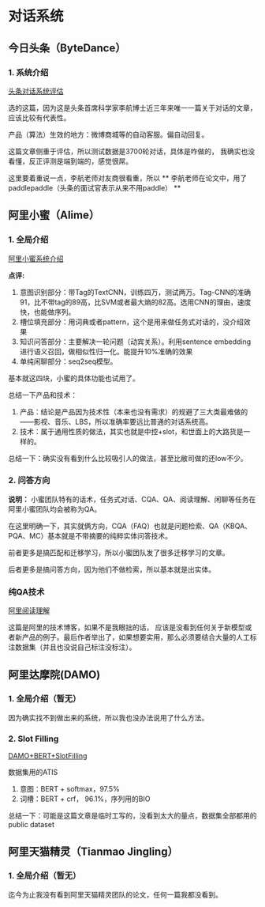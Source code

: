 # 对话系统

## 今日头条（ByteDance）

### 1. 系统介绍

[头条对话系统评估](https://www.jstage.jst.go.jp/article/ipsjjip/26/0/26_768/_pdf "头条对话")

选的这篇，因为这是头条首席科学家李航博士近三年来唯一一篇关于对话的文章，应该比较有代表性。

产品（算法）生效的地方：微博商城等的自动客服。偏自动回复。

这篇文章侧重于评估，所以测试数据是3700轮对话，具体是咋做的， 我确实也没看懂，反正评测是端到端的，感觉很屌。

这里要着重说一点，李航老师对友商很看重，所以 ** 李航老师在论文中，用了paddlepaddle（头条的面试官表示从来不用paddle） **

## 阿里小蜜（Alime）

### 1. 全局介绍

[阿里小蜜系统介绍](https://www.researchgate.net/profile/Feng_Lin_Li/publication/320885511_AliMe_Assist_An_Intelligent_Assistant_for_Creating_an_Innovative_E-commerce_Experience/links/5a37537a45851532e832b925/AliMe-Assist-An-Intelligent-Assistant-for-Creating-an-Innovative-E-commerce-Experience.pdf  "阿里小蜜系统介绍")

**点评:** 

1. 意图识别部分：带Tag的TextCNN，训练四万，测试两万。Tag-CNN的准确91，比不带tag的89高，比SVM或者最大熵的82高。选用CNN的理由，速度快，也能做序列。
2. 槽位填充部分：用词典或者pattern，这个是用来做任务式对话的，没介绍效果
3. 知识问答部分：主要解决一轮问题（动宾关系）。利用sentence embedding进行语义召回，做相似性归一化。能提升10%准确的效果
4. 单纯闲聊部分：seq2seq模型。

基本就这四块，小蜜的具体功能也试用了。

总结一下产品和技术：

1. 产品：结论是产品因为技术性（本来也没有需求）的规避了三大类最难做的——影视、音乐、LBS，所以准确率要远比普通的对话系统高。
2. 技术：属于通用性质的做法，其实也就是中控+slot，和世面上的大路货是一样的。

总结一下：确实没有看到什么比较吸引人的做法，甚至比敝司做的还low不少。


### 2. 问答方向

**说明：** 小蜜团队特有的话术，任务式对话、CQA、QA、阅读理解、闲聊等任务在阿里小蜜团队均会被称为QA。

在这里明确一下，其实就俩方向，CQA（FAQ）也就是问题检索、QA（KBQA、PQA、MC）基本就是不带摘要的纯粹实体问答技术。

前者更多是搞匹配和迁移学习，所以小蜜团队发了很多迁移学习的文章。

后者更多是搞问答方向，因为他们不做检索，所以基本就是出实体。

### 纯QA技术

[阿里阅读理解](https://yq.aliyun.com/articles/107451?spm=a2c4e.11153959.0.0.60ec4001Gn0vAF "阿里阅读理解")

这篇是阿里的技术博客，如果不是我眼拙的话， 应该是没看到任何关于新模型或者新产品的例子。最后作者举出了，如果想要实用，那么必须要结合大量的人工标注数据集（并且也没说自己标注没标注）。


## 阿里达摩院(DAMO)

### 1. 全局介绍（暂无）

因为确实找不到做出来的系统，所以我也没办法说用了什么方法。

### 2. Slot Filling

[DAMO+BERT+SlotFilling](https://arxiv.org/pdf/1902.10909.pdf "DAMO+BERT+SlotFilling")

数据集用的ATIS

1. 意图：BERT + softmax，97.5%
2. 词槽：BERT + crf， 96.1%，序列用的BIO

总结一下：可能是这篇文章是临时工写的，没看到太大的量点，数据集全部都用的public dataset

## 阿里天猫精灵（Tianmao Jingling）

### 1. 全局介绍（暂无）

迄今为止我没有看到阿里天猫精灵团队的论文，任何一篇我都没看到。
